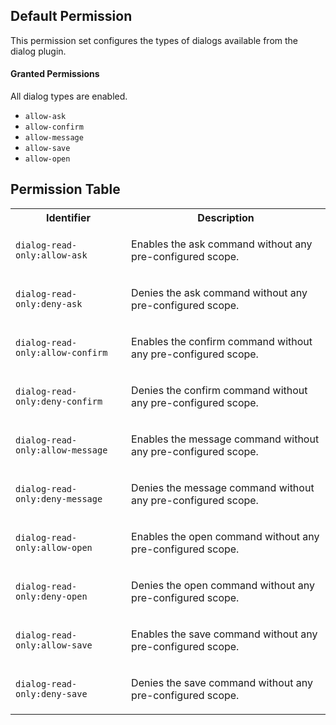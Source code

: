 ## Default Permission

This permission set configures the types of dialogs
available from the dialog plugin.

#### Granted Permissions

All dialog types are enabled.




- `allow-ask`
- `allow-confirm`
- `allow-message`
- `allow-save`
- `allow-open`

## Permission Table

<table>
<tr>
<th>Identifier</th>
<th>Description</th>
</tr>


<tr>
<td>

`dialog-read-only:allow-ask`

</td>
<td>

Enables the ask command without any pre-configured scope.

</td>
</tr>

<tr>
<td>

`dialog-read-only:deny-ask`

</td>
<td>

Denies the ask command without any pre-configured scope.

</td>
</tr>

<tr>
<td>

`dialog-read-only:allow-confirm`

</td>
<td>

Enables the confirm command without any pre-configured scope.

</td>
</tr>

<tr>
<td>

`dialog-read-only:deny-confirm`

</td>
<td>

Denies the confirm command without any pre-configured scope.

</td>
</tr>

<tr>
<td>

`dialog-read-only:allow-message`

</td>
<td>

Enables the message command without any pre-configured scope.

</td>
</tr>

<tr>
<td>

`dialog-read-only:deny-message`

</td>
<td>

Denies the message command without any pre-configured scope.

</td>
</tr>

<tr>
<td>

`dialog-read-only:allow-open`

</td>
<td>

Enables the open command without any pre-configured scope.

</td>
</tr>

<tr>
<td>

`dialog-read-only:deny-open`

</td>
<td>

Denies the open command without any pre-configured scope.

</td>
</tr>

<tr>
<td>

`dialog-read-only:allow-save`

</td>
<td>

Enables the save command without any pre-configured scope.

</td>
</tr>

<tr>
<td>

`dialog-read-only:deny-save`

</td>
<td>

Denies the save command without any pre-configured scope.

</td>
</tr>
</table>
